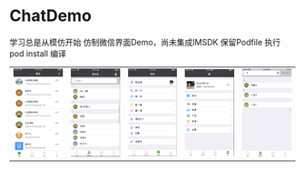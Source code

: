# ChatDemo
学习总是从模仿开始
仿制微信界面Demo，尚未集成IMSDK 保留Podfile 执行 pod install 编译

<table>
  <tr>
    <td><img src="https://github.com/zcx4u/ChatDemo/blob/master/pics/chat.png" alt="首页"  width = "200" heigth = "250"/></td>
     <td><img src="https://github.com/zcx4u/ChatDemo/blob/master/pics/contact.png" alt="通讯录"  width = "200" heigth = "250"/></td>
     <td><img src="https://github.com/zcx4u/ChatDemo/blob/master/pics/find.png" alt="发现"  width = "200" heigth = "250"/></td>
     <td><img src="https://github.com/zcx4u/ChatDemo/blob/master/pics/me.png" alt="我"  width = "200" heigth = "250"/></td>   
    <td><img src="https://github.com/zcx4u/ChatDemo/blob/master/pics/search.png" alt="搜索"  width = "200" heigth = "250"/></td>   
  </tr>
  </table>

